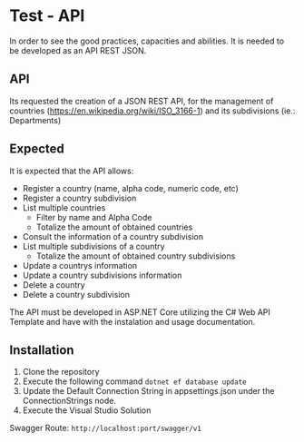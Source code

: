 # Test - API
In order to see the good practices, capacities and abilities. It is needed to be developed as an API REST JSON.

## API
Its requested the creation of a JSON REST API, for the management of countries 
(https://en.wikipedia.org/wiki/ISO_3166-1) and its subdivisions (ie.: Departments)

## Expected
It is expected that the API allows:
- Register a country (name, alpha code, numeric code, etc)
- Register a country subdivision
- List multiple countries
	- Filter by name and Alpha Code
	- Totalize the amount of obtained countries
- Consult the information of a country subdivision
- List multiple subdivisions of a country
	- Totalize the amount of obtained country subdivisions
- Update a countrys information
- Update a country subdivisions information
- Delete a country
- Delete a country subdivision

The API must be developed in ASP.NET Core utilizing the C# Web API Template and have with the instalation and usage 
documentation.


## Installation

1. Clone the repository
2. Execute the following command `dotnet ef database update`
3. Update the Default Connection String in appsettings.json under the ConnectionStrings node.
4. Execute the Visual Studio Solution

Swagger Route: `http://localhost:port/swagger/v1`